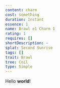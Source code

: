 ```yaml
---
content: charm
cost: something
duration: Instant
essence: 1
name: Brawl e1 Charm 1
rating: 1
requires: []
shortDescription: ~
splat: Second Sunrise
tags: []
trait: Brawl
tree: Coil
type: Simple
---
```


Hello **world**!
